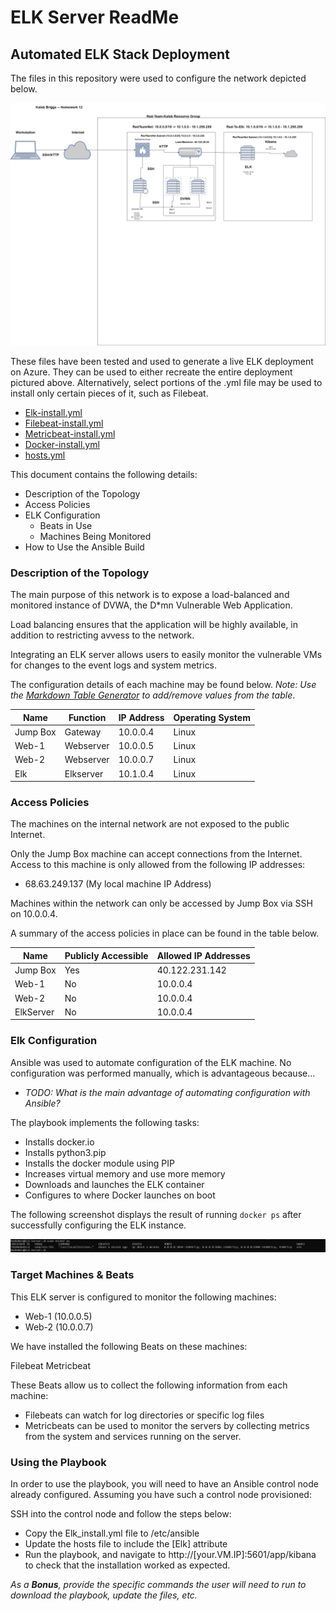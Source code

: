 # ELK Server ReadMe

## Automated ELK Stack Deployment

The files in this repository were used to configure the network depicted below.

![Red Team Network Diagram](Images/RedTeamNetworkDiagram.jpg)

These files have been tested and used to generate a live ELK deployment on Azure. They can be used to either recreate the entire deployment pictured above. Alternatively, select portions of the .yml file may be used to install only certain pieces of it, such as Filebeat.

  - [Elk-install.yml](https://github.com/kalebbriggs/BriggsProject1/blob/main/Ansible/Elk-Install.yml)
  - [Filebeat-install.yml](https://github.com/kalebbriggs/BriggsProject1/blob/main/Ansible/Filebeat_install.yml)
  - [Metricbeat-install.yml](https://github.com/kalebbriggs/BriggsProject1/blob/main/Ansible/MetricBeat_install.yml)
  - [Docker-install.yml](https://github.com/kalebbriggs/BriggsProject1/blob/main/Ansible/Docker-install.yml)
  - [hosts.yml](https://github.com/kalebbriggs/BriggsProject1/blob/main/Ansible/hosts.yml)

This document contains the following details:
- Description of the Topology
- Access Policies
- ELK Configuration
  - Beats in Use
  - Machines Being Monitored
- How to Use the Ansible Build


### Description of the Topology

The main purpose of this network is to expose a load-balanced and monitored instance of DVWA, the D*mn Vulnerable Web Application.

Load balancing ensures that the application will be highly available, in addition to restricting avvess to the network.


Integrating an ELK server allows users to easily monitor the vulnerable VMs for changes to the event logs and system metrics.



The configuration details of each machine may be found below.
_Note: Use the [Markdown Table Generator](http://www.tablesgenerator.com/markdown_tables) to add/remove values from the table_.

| Name     | Function | IP Address | Operating System |
|----------|----------|------------|------------------|
| Jump Box | Gateway  | 10.0.0.4   | Linux            |
| Web-1    | Webserver| 10.0.0.5   | Linux            |
| Web-2    | Webserver| 10.0.0.7   | Linux            |
| Elk      | Elkserver| 10.1.0.4   | Linux            |

### Access Policies

The machines on the internal network are not exposed to the public Internet. 

Only the Jump Box machine can accept connections from the Internet. Access to this machine is only allowed from the following IP addresses:
- 68.63.249.137 (My local machine IP Address)

Machines within the network can only be accessed by Jump Box via SSH on 10.0.0.4.


A summary of the access policies in place can be found in the table below.

| Name     | Publicly Accessible | Allowed IP Addresses |
|----------|---------------------|----------------------|
| Jump Box | Yes                 | 40.122.231.142       |
| Web-1    | No                  | 10.0.0.4             |
| Web-2    | No                  | 10.0.0.4             |
| ElkServer| No                  | 10.0.0.4             |

### Elk Configuration

Ansible was used to automate configuration of the ELK machine. No configuration was performed manually, which is advantageous because...
- _TODO: What is the main advantage of automating configuration with Ansible?_

The playbook implements the following tasks:
- Installs docker.io
- Installs python3.pip
- Installs the docker module using PIP
- Increases virtual memory and use more memory
- Downloads and launches the ELK container
- Configures to where Docker launches on boot 


The following screenshot displays the result of running `docker ps` after successfully configuring the ELK instance.

![Elk Container](Images/ELK_container.PNG)

### Target Machines & Beats
This ELK server is configured to monitor the following machines:

- Web-1 (10.0.0.5)
- Web-2 (10.0.0.7)

We have installed the following Beats on these machines:

Filebeat
Metricbeat


These Beats allow us to collect the following information from each machine:

- Filebeats can watch for log directories or specific log files
- Metricbeats can be used to monitor the servers by collecting metrics from the system and services running on the server.

### Using the Playbook
In order to use the playbook, you will need to have an Ansible control node already configured. Assuming you have such a control node provisioned: 

SSH into the control node and follow the steps below:
- Copy the Elk_install.yml file to /etc/ansible
- Update the hosts file to include the [Elk] attribute
- Run the playbook, and navigate to http://[your.VM.IP]:5601/app/kibana to check that the installation worked as expected. 


_As a **Bonus**, provide the specific commands the user will need to run to download the playbook, update the files, etc._
